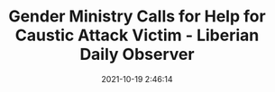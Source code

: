 ---
"title": "Gender Ministry Calls for Help for Caustic Attack Victim - Liberian Daily Observer"
"date": "2021-10-19 2:46:14"
"feed_name": "GOOGLENEWSMINING"
"feed_website": "https://news.google.com/search?q=mining%2Bincident&hl=en-US&gl=US&ceid=US:en"
"feed_rss": "https://news.google.com/rss/search?q=mining%2Bincident&hl=en-US&gl=US&ceid=US:en"
"link": "https://www.liberianobserver.com/gender-ministry-calls-help-caustic-attack-victim-0"
"source": "{'href': 'https://www.liberianobserver.com', 'title': 'Liberian Daily Observer'}"
"file": "_posts/2021-1-1-5a4deaea5626d1afddb15adc677aa40e9c5c3a41.md"
"accident": "0"
"drilling": "0"
"represented_by": "0"
"dead": "0"
"injured": "0"
"arrested": "0"
"place": "unknown place"
"where": "unknown site"
"causes": "unknown"
"place_uri": "unknown place"
---